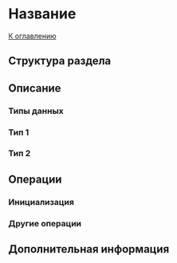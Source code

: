 # Название

[К оглавлению](./README.md)

## Структура раздела

## Описание



### Типы данных

### Тип 1

### Тип 2

## Операции

### Инициализация

### Другие операции

## Дополнительная информация
